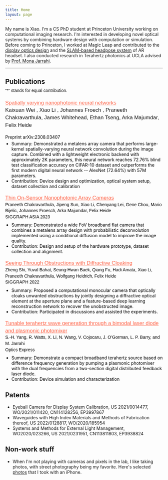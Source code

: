 ```yaml
---
title: Home
layout: page
---
```


<link rel="stylesheet" href="{{ '/assets/css/custom.css' | relative_url }}">
<link rel="stylesheet" href="https://fonts.googleapis.com/css2?family=Lobster&display=swap">

<!-- ![Profile Image]({% if site.external-image %}{{ site.picture }}{% else %}{{ site.url }}/{{ site.picture }}{% endif %}) -->

<p>
My name is Xiao. I'm a CS PhD student at Princeton University working on computational imaging research. I'm interested in developing novel optical systems by combining hardware design with computation or simulation. Before coming to Princeton, I worked at Magic Leap and contributed to the <a href="https://www.magicleap.com/optics-technology" target="_blank"><u>display optics design</u></a> and the <a href="https://developer-docs.magicleap.cloud/docs/guides/features/headpose/" target="_blank"><u>SLAM-based headpose system</u></a> of AR headset. I also conducted research in Terahertz photonics at UCLA advised by 
<a href="https://samueli.ucla.edu/people/mona-jarrahi/" target="_blank"><u>Prof. Mona Jarrahi</u></a>.
</p>

<hr class="grey-bar">
<h2 style="margin-top: 30px;">Publications</h2>
<p style="font-family: 'Helvetica', 'Arial', sans-serif; font-size: 14px; line-height: 1.4;margin-top: -10px;">
“*” stands for equal contribution.
</p>

<p style="font-family: 'Helvetica', 'Arial', sans-serif; font-size: 17px; line-height: 1.4;">
  <a href="https://arxiv.org/abs/2308.03407" style="color: #ff6347; text-decoration: underline;">
    Spatially varying nanophotonic neural networks
  </a><br>
<span class="name-list">
  <span class="highlight-name">Kaixuan Wei&nbsp;</span>,
  <span class="highlight-name">Xiao Li&nbsp;</span>,
  <span class="highlight-name">Johannes Froech&nbsp;</span>,
  Praneeth Chakravarthula, 
  James Whitehead, 
  Ethan Tseng, 
  Arka Majumdar, 
  Felix Heide
</span><br>


  <!-- <span style="color: #000000; font-size: 14px;">Kaixuan Wei, Xiao Li, Johannes Froech, Praneeth Chakravarthula, James Whitehead, Ethan Tseng, Arka Majumdar, Felix Heide</span><br> -->
  <span style="color: #000000; font-size: 14px;">Preprint arXiv:2308.03407</span><br>
  <ul style="color: #000000; font-size: 14px; margin-top: -10px; padding-left: 20px;">
    <li>Summary: Demonstrated a metalens array camera that performs large-kernel spatially-varying neural network convolution during the image capture. Combined with a lightweight electronic backend with approximately 2K parameters, this neural network reaches 72.76% blind test classification accuracy on CIFAR-10 dataset and outperforms the first modern digital neural network -- AlexNet (72.64%) with 57M parameters.</li>
    <li>Contribution: Device design and optimization, optical system setup, dataset collection and calibration</li>
  </ul>
</p>

<p style="font-family: 'Helvetica', 'Arial', sans-serif; font-size: 17px; line-height: 1.4;">
  <a href="https://dl.acm.org/doi/10.1145/3618398" style="color: #ff6347; text-decoration: underline;">
    Thin On-Sensor Nanophotonic Array Cameras
  </a><br>
  <span style="color: #000000; font-size: 14px;">Praneeth Chakravarthula, Jipeng Sun, Xiao Li, Chenyang Lei, Gene Chou, Mario Bijelic, Johannes Froesch, Arka Majumdar, Felix Heide</span><br>
  <span style="color: #000000; font-size: 14px;">SIGGRAPH ASIA 2023</span><br>
  <ul style="color: #000000; font-size: 14px; margin-top: -10px; padding-left: 20px;">
    <li>Summary: Demonstrated a wide FoV broadband flat camera that combines a metalens array design with probabilistic deconvolution implemented using a conditional diffusion model to improve the image quality.</li>
    <li>Contribution: Design and setup of the hardware prototype, dataset collection and alignment. </li>
  </ul>
</p>

<p style="font-family: 'Helvetica', 'Arial', sans-serif; font-size: 17px; line-height: 1.4;">
  <a href="https://light.princeton.edu/publication/seeing-through-obstructions/" style="color: #ff6347; text-decoration: underline;">
    Seeing Through Obstructions with Diffractive Cloaking
  </a><br>
  <span style="color: #000000; font-size: 14px;">Zheng Shi, Yuval Bahat, Seung-Hwan Baek, Qiang Fu, Hadi Amata, Xiao Li, Praneeth Chakravarthula, Wolfgang Heidrich, Felix Heide</span><br>
  <span style="color: #000000; font-size: 14px;">SIGGRAPH 2022</span><br>
  <ul style="color: #000000; font-size: 14px; margin-top: -10px; padding-left: 20px;">
    <li>Summary: Proposed a computational monocular camera that optically cloaks unwanted obstructions by jointly designing a diffractive optical element at the aperture plane and a feature-based deep learning reconstruction network to recover the unobstructed image.</li>
    <li>Contribution: Participated in discussions and assisted the experiments.</li>
  </ul>
</p>

<p style="font-family: 'Helvetica', 'Arial', sans-serif; font-size: 17px; line-height: 1.4;">
  <a href="https://opg.optica.org/oe/fulltext.cfm?uri=oe-23-24-31206&id=332775" style="color: #ff6347; text-decoration: underline;">
    Tunable terahertz wave generation through a bimodal laser diode and plasmonic photomixer
  </a><br>
  <span style="color: #000000; font-size: 14px;">S.-H. Yang, R. Watts, X. Li, N. Wang, V. Cojocaru, J. O’Gorman, L. P. Barry, and M. Jarrahi</span><br>
  <span style="color: #000000; font-size: 14px;">Optics Express </span><br>
  <ul style="color: #000000; font-size: 14px; margin-top: -10px; padding-left: 20px;">
    <li>Summary: Demonstrate a compact broadband terahertz source based on difference frequency generation by pumping a plasmonic photomixer with the dual frequencies from a two-section digital distributed feedback laser diode. </li>
    <li>Contribution: Device simulation and characterization</li>
  </ul>
</p>

<h2>Patents</h2>
<ul class="Patents">
	<li>Eyeball Camera for Display System Calibration, US 2021/0014477, WO/2021/011420, CN114128256, EP3997867</li>
	<li>Waveguides with High Index Materials and Methods of Fabrication thereof, US 2022/0128817, WO/2020/185954 </li>
	<li>Systems and Methods for External Light Management, WO2020/023266, US 2021/0231951, CN113811803, EP3938824</li>
</ul>

<h2>Non-work stuff</h2>
<ul class="Patents">
	<li>When I'm not playing with cameras and pixels in the lab, I like taking photos, with street photography being my favorite. Here's selected <a href="https://www.instagram.com/xli_photography/" target="_blank">photos</a> that I took with an iPhone.</li>
</ul>

    
